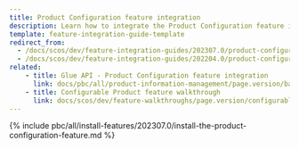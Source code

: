 ```yaml
---
title: Product Configuration feature integration
description: Learn how to integrate the Product Configuration feature into a Spryker project.
template: feature-integration-guide-template
redirect_from:
  - /docs/scos/dev/feature-integration-guides/202307.0/product-configuration-feature-integration.html
  - /docs/scos/dev/feature-integration-guides/202204.0/product-configuration-feature-integration.htm
related:
    - title: Glue API - Product Configuration feature integration
      link: docs/pbc/all/product-information-management/page.version/base-shop/install-and-upgrade/install-glue-api/install-the-product-configuration-glue-api.html
    - title: Configurable Product feature walkthrough
      link: docs/scos/dev/feature-walkthroughs/page.version/configurable-product-feature-walkthrough/configurable-product-feature-walkthrough.html
---
```


{% include pbc/all/install-features/202307.0/install-the-product-configuration-feature.md %} <!-- To edit, see /_includes/pbc/all/install-features/202307.0/install-the-product-configuration-feature.md -->
